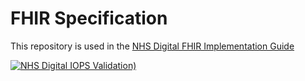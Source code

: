 # FHIR Specification

This repository is used in the [NHS Digital FHIR Implementation Guide](https://simplifier.net/guide/NHSDigital/Home) 


 [![NHS Digital IOPS Validation)](https://github.com/NHSDigital/NHSDigital-FHIR-FHIRPackage/actions/workflows/terminology.yml/badge.svg)](https://github.com/NHSDigital/NHSDigital-FHIR-FHIRPackage/actions/workflows/terminology.yml)


